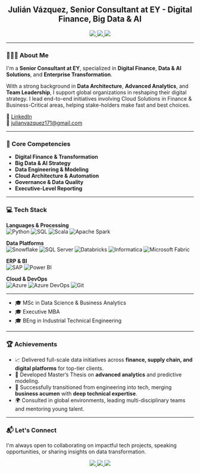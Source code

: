 <h2 align="center">Julián Vázquez, Senior Consultant at EY - Digital Finance, Big Data & AI </h2>

<p align="center">
  <a href="https://www.linkedin.com/in/julianvazquez-sampedro/">
    <img src="https://img.shields.io/badge/-LinkedIn-0077B5?style=flat&logo=Linkedin&logoColor=white" />
  </a>
  <a href="mailto:julianvazquez171@gmail.com">
    <img src="https://img.shields.io/badge/-Email-D14836?style=flat&logo=Gmail&logoColor=white" />
  </a>
  <a href="https://www.julianvazquez.es/">
    <img src="https://img.shields.io/badge/-Portfolio-3423A6?style=flat&logo=Google-Chrome&logoColor=white" />
  </a>
</p>

---

### 👨🏻‍💼 About Me

I'm a **Senior Consultant at EY**, specialized in **Digital Finance**, **Data & AI Solutions**, and **Enterprise Transformation**.

With a strong background in **Data Architecture**, **Advanced Analytics**, and **Team Leadership**, I support global organizations in reshaping their digital strategy.
I lead end-to-end initiatives involving Cloud Solutions in Finance & Business-Critical areas, helping stake-holders make fast and best choices.

📄 [LinkedIn](https://www.linkedin.com/in/julianvazquez-sampedro/)  
📩 [julianvazquez171@gmail.com](mailto:julianvazquez171@gmail.com)

---

### 🚀 Core Competencies

- **Digital Finance & Transformation**
- **Big Data & AI Strategy**
- **Data Engineering & Modeling**
- **Cloud Architecture & Automation**
- **Governance & Data Quality**
- **Executive-Level Reporting**

---

### 💻 Tech Stack

**Languages & Processing**  
![Python](https://img.shields.io/badge/python-3670A0?style=for-the-badge&logo=python&logoColor=ffdd54)
![SQL](https://img.shields.io/badge/sql-%2300758F.svg?style=for-the-badge&logo=postgresql&logoColor=white)
![Scala](https://img.shields.io/badge/scala-%23DC322F.svg?style=for-the-badge&logo=scala&logoColor=white)
![Apache Spark](https://img.shields.io/badge/Apache%20Spark-E25A1C.svg?style=for-the-badge&logo=apachespark&logoColor=white)

**Data Platforms**  
![Snowflake](https://img.shields.io/badge/snowflake-%23EDF3FA.svg?style=for-the-badge&logo=snowflake&logoColor=blue)
![SQL Server](https://img.shields.io/badge/sql%20server-%23CC2927.svg?style=for-the-badge&logo=microsoftsqlserver&logoColor=white)
![Databricks](https://img.shields.io/badge/databricks-%23FF3621.svg?style=for-the-badge&logo=databricks&logoColor=white)
![Informatica](https://img.shields.io/badge/informatica-%23F89D2A.svg?style=for-the-badge&logo=infura&logoColor=white)
![Microsoft Fabric](https://img.shields.io/badge/Microsoft%20Fabric-0078D4?style=for-the-badge&logo=microsoft&logoColor=white)

**ERP & BI**  
![SAP](https://img.shields.io/badge/SAP-0FAAFF?style=for-the-badge&logo=sap&logoColor=white)
![Power BI](https://img.shields.io/badge/power%20bi-F2C811?style=for-the-badge&logo=powerbi&logoColor=black)

**Cloud & DevOps**  
![Azure](https://img.shields.io/badge/azure-%230072C6.svg?style=for-the-badge&logo=microsoftazure&logoColor=white)
![Azure DevOps](https://img.shields.io/badge/azure%20devops-%230072C6.svg?style=for-the-badge&logo=azuredevops&logoColor=white)
![Git](https://img.shields.io/badge/git-%23F05033.svg?style=for-the-badge&logo=git&logoColor=white)

---

- 🎓 MSc in Data Science & Business Analytics  
- 🎓 Executive MBA  
- 🎓 BEng in Industrial Technical Engineering

---

### 🏆 Achievements

- 📈 Delivered full-scale data initiatives across **finance, supply chain, and digital platforms** for top-tier clients.  
- 🧠 Developed Master’s Thesis on **advanced analytics** and predictive modeling.  
- 🔁 Successfully transitioned from engineering into tech, merging **business acumen** with **deep technical expertise**.  
- 🌍 Consulted in global environments, leading multi-disciplinary teams and mentoring young talent.

---

### 📬 Let's Connect

I'm always open to collaborating on impactful tech projects, speaking opportunities, or sharing insights on data transformation.

<p align="center">
  <a href="https://www.linkedin.com/in/julianvazquez-sampedro/">
    <img src="https://img.shields.io/badge/-LinkedIn-0077B5?style=for-the-badge&logo=linkedin&logoColor=white" />
  </a>
  <a href="mailto:julianvazquez171@gmail.com">
    <img src="https://img.shields.io/badge/-Email-D14836?style=for-the-badge&logo=Gmail&logoColor=white" />
  </a>
  <a href="https://www.julianvazquez.es/">
    <img src="https://img.shields.io/badge/-Portfolio-3423A6?style=for-the-badge&logo=Google-Chrome&logoColor=white" />
  </a>
</p>
